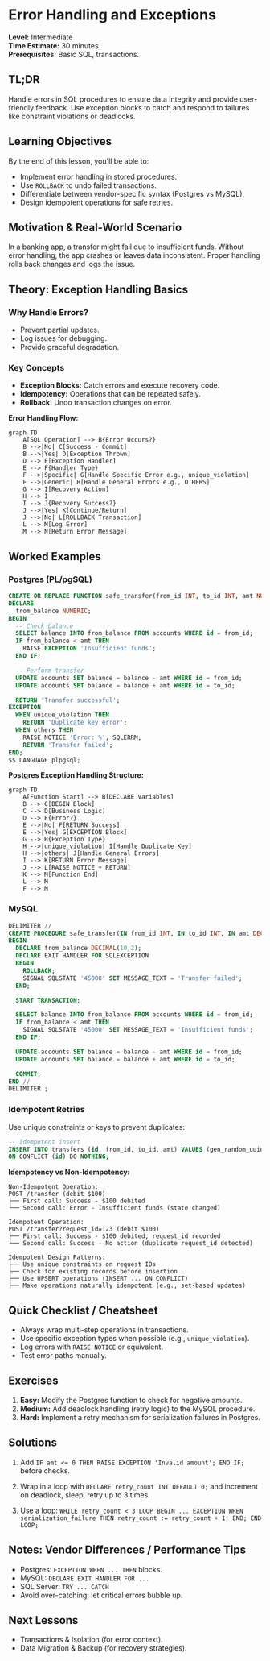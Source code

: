 # Error Handling and Exceptions

**Level:** Intermediate  
**Time Estimate:** 30 minutes  
**Prerequisites:** Basic SQL, transactions.

## TL;DR
Handle errors in SQL procedures to ensure data integrity and provide user-friendly feedback. Use exception blocks to catch and respond to failures like constraint violations or deadlocks.

## Learning Objectives
By the end of this lesson, you'll be able to:
- Implement error handling in stored procedures.
- Use `ROLLBACK` to undo failed transactions.
- Differentiate between vendor-specific syntax (Postgres vs MySQL).
- Design idempotent operations for safe retries.

## Motivation & Real-World Scenario
In a banking app, a transfer might fail due to insufficient funds. Without error handling, the app crashes or leaves data inconsistent. Proper handling rolls back changes and logs the issue.

## Theory: Exception Handling Basics

### Why Handle Errors?
- Prevent partial updates.
- Log issues for debugging.
- Provide graceful degradation.

### Key Concepts
- **Exception Blocks:** Catch errors and execute recovery code.
- **Idempotency:** Operations that can be repeated safely.
- **Rollback:** Undo transaction changes on error.

**Error Handling Flow:**
```mermaid
graph TD
    A[SQL Operation] --> B{Error Occurs?}
    B -->|No| C[Success - Commit]
    B -->|Yes| D[Exception Thrown]
    D --> E[Exception Handler]
    E --> F{Handler Type}
    F -->|Specific| G[Handle Specific Error e.g., unique_violation]
    F -->|Generic| H[Handle General Errors e.g., OTHERS]
    G --> I[Recovery Action]
    H --> I
    I --> J{Recovery Success?}
    J -->|Yes| K[Continue/Return]
    J -->|No| L[ROLLBACK Transaction]
    L --> M[Log Error]
    M --> N[Return Error Message]
```

## Worked Examples

### Postgres (PL/pgSQL)
```sql
CREATE OR REPLACE FUNCTION safe_transfer(from_id INT, to_id INT, amt NUMERIC) RETURNS TEXT AS $$
DECLARE
  from_balance NUMERIC;
BEGIN
  -- Check balance
  SELECT balance INTO from_balance FROM accounts WHERE id = from_id;
  IF from_balance < amt THEN
    RAISE EXCEPTION 'Insufficient funds';
  END IF;

  -- Perform transfer
  UPDATE accounts SET balance = balance - amt WHERE id = from_id;
  UPDATE accounts SET balance = balance + amt WHERE id = to_id;

  RETURN 'Transfer successful';
EXCEPTION
  WHEN unique_violation THEN
    RETURN 'Duplicate key error';
  WHEN others THEN
    RAISE NOTICE 'Error: %', SQLERRM;
    RETURN 'Transfer failed';
END;
$$ LANGUAGE plpgsql;
```

**Postgres Exception Handling Structure:**
```mermaid
graph TD
    A[Function Start] --> B[DECLARE Variables]
    B --> C[BEGIN Block]
    C --> D[Business Logic]
    D --> E{Error?}
    E -->|No| F[RETURN Success]
    E -->|Yes| G[EXCEPTION Block]
    G --> H{Exception Type}
    H -->|unique_violation| I[Handle Duplicate Key]
    H -->|others| J[Handle General Errors]
    I --> K[RETURN Error Message]
    J --> L[RAISE NOTICE + RETURN]
    K --> M[Function End]
    L --> M
    F --> M
```

### MySQL
```sql
DELIMITER //
CREATE PROCEDURE safe_transfer(IN from_id INT, IN to_id INT, IN amt DECIMAL(10,2))
BEGIN
  DECLARE from_balance DECIMAL(10,2);
  DECLARE EXIT HANDLER FOR SQLEXCEPTION
  BEGIN
    ROLLBACK;
    SIGNAL SQLSTATE '45000' SET MESSAGE_TEXT = 'Transfer failed';
  END;

  START TRANSACTION;

  SELECT balance INTO from_balance FROM accounts WHERE id = from_id;
  IF from_balance < amt THEN
    SIGNAL SQLSTATE '45000' SET MESSAGE_TEXT = 'Insufficient funds';
  END IF;

  UPDATE accounts SET balance = balance - amt WHERE id = from_id;
  UPDATE accounts SET balance = balance + amt WHERE id = to_id;

  COMMIT;
END //
DELIMITER ;
```

### Idempotent Retries
Use unique constraints or keys to prevent duplicates:
```sql
-- Idempotent insert
INSERT INTO transfers (id, from_id, to_id, amt) VALUES (gen_random_uuid(), 1, 2, 100)
ON CONFLICT (id) DO NOTHING;
```

**Idempotency vs Non-Idempotency:**
```
Non-Idempotent Operation:
POST /transfer (debit $100)
├── First call: Success - $100 debited
└── Second call: Error - Insufficient funds (state changed)

Idempotent Operation:
POST /transfer?request_id=123 (debit $100)
├── First call: Success - $100 debited, request_id recorded
└── Second call: Success - No action (duplicate request_id detected)

Idempotent Design Patterns:
├── Use unique constraints on request IDs
├── Check for existing records before insertion
├── Use UPSERT operations (INSERT ... ON CONFLICT)
├── Make operations naturally idempotent (e.g., set-based updates)
```

## Quick Checklist / Cheatsheet
- Always wrap multi-step operations in transactions.
- Use specific exception types when possible (e.g., `unique_violation`).
- Log errors with `RAISE NOTICE` or equivalent.
- Test error paths manually.

## Exercises

1. **Easy:** Modify the Postgres function to check for negative amounts.
2. **Medium:** Add deadlock handling (retry logic) to the MySQL procedure.
3. **Hard:** Implement a retry mechanism for serialization failures in Postgres.

## Solutions

1. Add `IF amt <= 0 THEN RAISE EXCEPTION 'Invalid amount'; END IF;` before checks.

2. Wrap in a loop with `DECLARE retry_count INT DEFAULT 0;` and increment on deadlock, sleep, retry up to 3 times.

3. Use a loop: `WHILE retry_count < 3 LOOP BEGIN ... EXCEPTION WHEN serialization_failure THEN retry_count := retry_count + 1; END; END LOOP;`

## Notes: Vendor Differences / Performance Tips
- Postgres: `EXCEPTION WHEN ... THEN` blocks.
- MySQL: `DECLARE EXIT HANDLER FOR ...`
- SQL Server: `TRY ... CATCH`
- Avoid over-catching; let critical errors bubble up.

## Next Lessons
- Transactions & Isolation (for error context).
- Data Migration & Backup (for recovery strategies).

